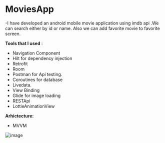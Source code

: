 # MoviesApp

-I have developed an android mobile movie application using imdb api .We can search either by id or name.
Also we can add favorite movie to favorite screen.

**Tools that I used** :

- Navigation Component
- Hilt for dependency injection
- Retrofit 
- Room
- Postman for Api testing.
- Coroutines for database
- Livedata.
- View Binding
- Glide for image loading
- RESTApi
- LottieAnimationView

**Arhictecture:**

- MVVM


![image](https://user-images.githubusercontent.com/64928807/214915440-19b05d55-d25d-415e-a400-1af0122d3857.png)


